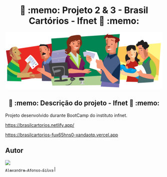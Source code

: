 <h1 align="center">📝 :memo: Projeto 2 & 3 - Brasil Cartórios - Ifnet 📝 :memo: </h1>


![Cartório é serviço](https://github.com/XandaoTP/pj2-brasilcartorios/blob/main/front-end/src/assets/img/cartorio-e-servico.png)

<h2 align="center">📝 :memo: Descrição do projeto - Ifnet 📝 :memo: </h2>

<p>Projeto desenvolvido durante BootCamp do instituto infnet.</p>

https://brasilcartorios.netlify.app/


https://brasilcartorios-fux65hns0-xandaotp.vercel.app

## Autor

<kbd>[<img src="https://avatars.githubusercontent.com/u/98927676?s=400&v=4" width=115><br><sub>Alexandre Afonso Silva</sub>](https://github.com/XandaoTP)|</kbd>


